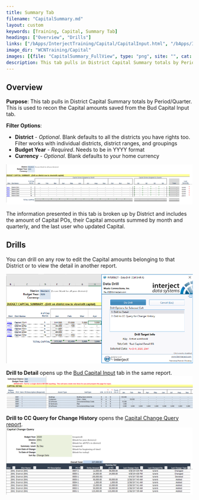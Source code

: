 ```yaml
---
title: Summary Tab
filename: "CapitalSummary.md"
layout: custom
keywords: [Training, Capital, Summary Tab]
headings: ["Overview", "Drills"]
links: ["/bApps/InterjectTraining/Capital/CapitalInput.html", "/bApps/InterjectTraining/Capital/CCQuery.html"]
image_dir: "WCNTraining/Capital"
images: [{file: "CapitalSummary_FullView", type: "png", site: "", cat: "", sub: "", report: "", ribbon: "", config: ""}, {file: "CapitalSummary_DrillWindow", type: "png", site: "", cat: "", sub: "", report: "", ribbon: "", config: ""}, {file: "CapitalSummary_DetailDrill", type: "png", site: "", cat: "", sub: "", report: "", ribbon: "", config: ""}, {file: "CapitalSummary_CapitalChangeDrill", type: "png", site: "", cat: "", sub: "", report: "", ribbon: "", config: ""}]
description: This tab pulls in District Capital Summary totals by Period/Quarter. This is used to recon the Capital amounts saved from the Bud Capital Input tab.
---
```


## Overview

**Purpose**:  This tab pulls in District Capital Summary totals by Period/Quarter. This is used to recon the Capital amounts saved from the Bud Capital Input tab.

**Filter Options**:

* **District** - *Optional*. Blank defaults to all the districts you have rights too. Filter works with individual districts, district ranges, and groupings
* **Budget Year** - *Required*. Needs to be in YYYY format
* **Currency** - *Optional*. Blank defaults to your home currency

![](/images/WCNTraining/Capital/CapitalSummary_FullView.png)

The information presented in this tab is broken up by District and includes the amount of Capital POs, their Capital amounts summed by month and quarterly, and the last user who updated Capital.

## Drills

You can drill on any row to edit the Capital amounts belonging to that District or to view the detail in another report.

![](/images/WCNTraining/Capital/CapitalSummary_DrillWindow.png)

**Drill to Detail** opens up the [Bud Capital Input](/bApps/InterjectTraining/Capital/CapitalInput.html) tab in the same report.
![](/images/WCNTraining/Capital/CapitalSummary_DetailDrill.png)

**Drill to CC Query for Change History** opens the [Capital Change Query report](/bApps/InterjectTraining/Capital/CCQuery.html).
![](/images/WCNTraining/Capital/CapitalSummary_CapitalChangeDrill.png)

